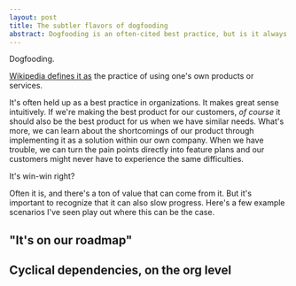 ```yaml
---
layout: post
title: The subtler flavors of dogfooding
abstract: Dogfooding is an often-cited best practice, but is it always the best path forward? Here are some cases where it can cause trouble.
---
```


Dogfooding.

[Wikipedia defines it as](https://en.m.wikipedia.org/wiki/Eating_your_own_dog_food) the practice of using one's own products or services.

It's often held up as a best practice in organizations. It makes great sense intuitively. If we're making the best product for our customers, _of course_ it should also be the best product for us when we have similar needs. What's more, we can learn about the shortcomings of our product through implementing it as a solution within our own company. When we have trouble, we can turn the pain points directly into feature plans and our customers might never have to experience the same difficulties.

It's win-win right?

Often it is, and there's a ton of value that can come from it. But it's important to recognize that it can also slow progress. Here's a few example scenarios I've seen play out where this can be the case.

## "It's on our roadmap"

## Cyclical dependencies, on the org level
